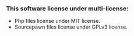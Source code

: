 ### This software license under multi-license:  
-  Php files license under MIT license.  
-  Sourcepawn files license under GPLv3 license.  
